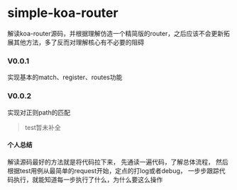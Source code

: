 # simple-koa-router

解读koa-router源码，并根据理解仿造一个精简版的router，之后应该不会更新拓展其他方法，多了反而对理解核心有不必要的阻碍

### V0.0.1
实现基本的match、register、routes功能

### V0.0.2
实现对正则path的匹配

> test暂未补全

#### 个人总结
解读源码最好的方法就是将代码拉下来，
先通读一遍代码，了解总体流程，
然后根据test用例从最简单的request开始，定点的打log或者debug，
一步步跟踪代码执行，就能知道每一步执行了什么，为什么要这么操作
